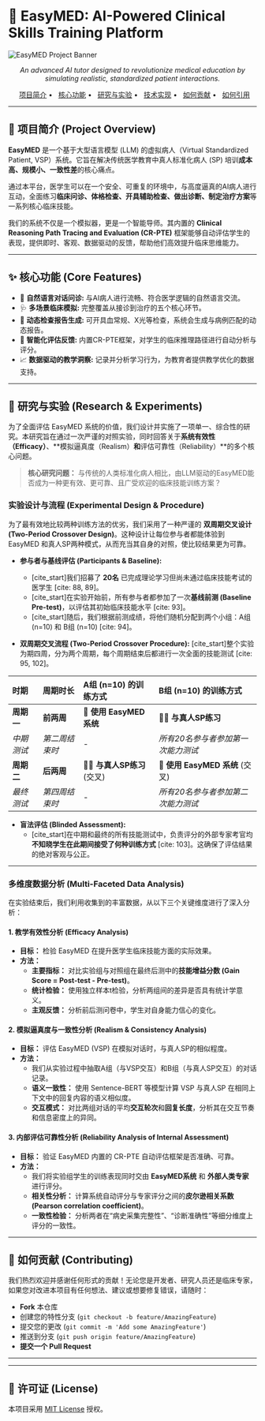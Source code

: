 # 🏥 EasyMED: AI-Powered Clinical Skills Training Platform

![EasyMED Project Banner](https://placehold.co/1200x250/3367d6/ffffff?text=EasyMED%3A+The+Future+of+Clinical+Education)

<p align="center">
  <em>An advanced AI tutor designed to revolutionize medical education by simulating realistic, standardized patient interactions.</em>
</p>

<p align="center">
  <a href="#-项目简介">项目简介</a> •
  <a href="#-核心功能">核心功能</a> •
  <a href="#-研究与实验">研究与实验</a> •
  <a href="#-技术实现">技术实现</a> •
  <a href="#-如何贡献">如何贡献</a> •
  <a href="#-如何引用">如何引用</a>
</p>

---

## 🎯 项目简介 (Project Overview)

**EasyMED** 是一个基于大型语言模型 (LLM) 的虚拟病人（Virtual Standardized Patient, VSP）系统。它旨在解决传统医学教育中真人标准化病人 (SP) 培训**成本高、规模小、一致性差**的核心痛点。

通过本平台，医学生可以在一个安全、可重复的环境中，与高度逼真的AI病人进行互动，全面练习**临床问诊、体格检查、开具辅助检查、做出诊断、制定治疗方案**等一系列核心临床技能。

我们的系统不仅是一个模拟器，更是一个智能导师。其内置的 **Clinical Reasoning Path Tracing and Evaluation (CR-PTE)** 框架能够自动评估学生的表现，提供即时、客观、数据驱动的反馈，帮助他们高效提升临床思维能力。

---

## ✨ 核心功能 (Core Features)

- 💬 **自然语言对话问诊:** 与AI病人进行流畅、符合医学逻辑的自然语言交流。
- 🩺 **多场景临床模拟:** 完整覆盖从接诊到治疗的五个核心环节。
- 🔬 **动态检查报告生成:** 可开具血常规、X光等检查，系统会生成与病例匹配的动态报告。
- 🤖 **智能化评估反馈:** 内置CR-PTE框架，对学生的临床推理路径进行自动分析与评分。
- 📈 **数据驱动的教学洞察:** 记录并分析学习行为，为教育者提供教学优化的数据支持。

---

## 🧪 研究与实验 (Research & Experiments)

为了全面评估 EasyMED 系统的价值，我们设计并实施了一项单一、综合性的研究。本研究旨在通过一次严谨的对照实验，同时回答关于**系统有效性（Efficacy）**、**模拟逼真度（Realism）**和**评估可靠性（Reliability）**的多个核心问题。

> **核心研究问题：** 与传统的人类标准化病人相比，由LLM驱动的EasyMED能否成为一种更有效、更可靠、且广受欢迎的临床技能训练方案？

### **实验设计与流程 (Experimental Design & Procedure)**

为了最有效地比较两种训练方法的优劣，我们采用了一种严谨的 **双周期交叉设计 (Two-Period Crossover Design)**。这种设计让每位参与者都能体验到 EasyMED 和真人SP两种模式，从而充当其自身的对照，使比较结果更为可靠。

* **参与者与基线评估 (Participants & Baseline):**
    * [cite_start]我们招募了 **20名** 已完成理论学习但尚未通过临床技能考试的医学生 [cite: 88, 89]。
    * [cite_start]在实验开始前，所有参与者都参加了一次**基线前测 (Baseline Pre-test)**，以评估其初始临床技能水平 [cite: 93]。
    * [cite_start]随后，我们根据前测成绩，将他们随机分配到两个小组：A组 (n=10) 和 B组 (n=10) [cite: 94]。

* **双周期交叉流程 (Two-Period Crossover Procedure):**
    [cite_start]整个实验为期四周，分为两个周期，每个周期结束后都进行一次全面的技能测试 [cite: 95, 102]。

| 时期 | 周期时长 | A组 (n=10) 的训练方式 | B组 (n=10) 的训练方式 |
| :--- | :--- | :--- | :--- |
| **周期一** | **前两周** | 🤖 **使用 EasyMED 系统** | 🧑‍⚕️ **与真人SP练习** |
| *中期测试* | *第二周结束时* | \- | *所有20名参与者参加第一次能力测试* |
| **周期二** | **后两周** | 🧑‍⚕️ **与真人SP练习** (交叉) | 🤖 **使用 EasyMED 系统** (交叉) |
| *最终测试* | *第四周结束时* | \- | *所有20名参与者参加第二次能力测试* |

* **盲法评估 (Blinded Assessment):**
    * [cite_start]在中期和最终的所有技能测试中，负责评分的外部专家考官均**不知晓学生在此期间接受了何种训练方式** [cite: 103]。这确保了评估结果的绝对客观与公正。

---
### **多维度数据分析 (Multi-Faceted Data Analysis)**

在实验结束后，我们利用收集到的丰富数据，从以下三个关键维度进行了深入分析：

#### **1. 教学有效性分析 (Efficacy Analysis)**

* **目标：** 检验 EasyMED 在提升医学生临床技能方面的实际效果。
* **方法：**
    * **主要指标：** 对比实验组与对照组在最终后测中的**技能增益分数 (Gain Score = Post-test - Pre-test)**。
    * **统计检验：** 使用独立样本t检验，分析两组间的差异是否具有统计学意义。
    * **主观反馈：** 分析前后测问卷中，学生对自身能力信心的变化。

#### **2. 模拟逼真度与一致性分析 (Realism & Consistency Analysis)**

* **目标：** 评估 EasyMED (VSP) 在模拟对话时，与真人SP的相似程度。
* **方法：**
    * 我们从实验过程中抽取A组（与VSP交互）和B组（与真人SP交互）的对话记录。
    * **语义一致性：** 使用 Sentence-BERT 等模型计算 VSP 与真人SP 在相同上下文中的回复内容的语义相似度。
    * **交互模式：** 对比两组对话的平均**交互轮次**和**回复长度**，分析其在交互节奏和信息密度上的异同。

#### **3. 内部评估可靠性分析 (Reliability Analysis of Internal Assessment)**

* **目标：** 验证 EasyMED 内置的 CR-PTE 自动评估框架是否准确、可靠。
* **方法：**
    * 我们将实验组学生的训练表现同时交由 **EasyMED系统** 和 **外部人类专家** 进行评分。
    * **相关性分析：** 计算系统自动评分与专家评分之间的**皮尔逊相关系数 (Pearson correlation coefficient)**。
    * **一致性检验：** 分析两者在“病史采集完整性”、“诊断准确性”等细分维度上评分的一致性。

---  


## 🤝 如何贡献 (Contributing)

我们热烈欢迎并感谢任何形式的贡献！无论您是开发者、研究人员还是临床专家，如果您对改进本项目有任何想法、建议或想要修复错误，请随时：
* **Fork** 本仓库
* 创建您的特性分支 (`git checkout -b feature/AmazingFeature`)
* 提交您的更改 (`git commit -m 'Add some AmazingFeature'`)
* 推送到分支 (`git push origin feature/AmazingFeature`)
* **提交一个 Pull Request**

---

---

## 📜 许可证 (License)

本项目采用 [MIT License](LICENSE.txt) 授权。
